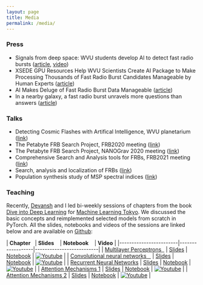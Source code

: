 ```yaml
---
layout: page
title: Media
permalink: /media/
---
```


### Press
* Signals from deep space: WVU students develop AI to detect fast radio bursts ([article](https://wvutoday.wvu.edu/stories/2020/06/23/signals-from-deep-space-wvu-students-develop-ai-to-detect-fast-radio-bursts), [video](https://www.youtube.com/watch?v=T-d1ixk-Y9k&feature=emb_logo))
* XSEDE GPU Resources Help WVU Scientists Create AI Package to Make Processing Thousands of Fast Radio Burst Candidates Manageable by Human Experts ([article](https://www.xsede.org/-/sipping-from-the-fire-hose))
* AI Makes Deluge of Fast Radio Burst Data Manageable ([article](https://www.psc.edu/ai-makes-deluge-of-fast-radio-burst-data-manageable/))
* In a nearby galaxy, a fast radio burst unravels more questions than answers ([article](https://wvutoday.wvu.edu/stories/2020/01/06/in-a-nearby-galaxy-a-fast-radio-burst-unravels-more-questions-than-answers))

### Talks
* Detecting Cosmic Flashes with Artifical Intelligence, WVU planetarium ([link](https://drive.google.com/file/u/2/d/11_Goe7A09-zH_iGbGTzkiCIr3yre1J8y/view?pli=1))
* The Petabyte FRB Search Project, FRB2020 meeting ([link](https://www.youtube.com/watch?v=mgqXDtYDPJE&t=565s))
* The Petabyte FRB Search Project, NANOGrav 2020 meeting ([link](https://www.youtube.com/watch?v=g2_z3GOwBY0))
* Comprehensive Search and Analysis tools for FRBs, FRB2021 meeting ([link](https://youtu.be/7cFaOgElkrc?t=4807))
* Search, analysis and localization of FRBs ([link](https://qyx268.github.io/astro_colloquium/talks/Kshitij_Aggarwal.html))
* Population synthesis study of MSP spectral indices ([link](https://youtu.be/utmqIw21n-g?t=3471))

### Teaching 
Recently, [Devansh](https://devanshkv.github.io/) and I led bi-weekly sessions of chapters from the book [Dive into Deep Learning](https://d2l.ai/) for [Machine Learning Tokyo](https://machinelearningtokyo.com/). We discussed the basic concepts and reimplemented selected models from scratch in PyTorch. All the slides, notebooks and videos of the sessions are linked below and are available on [Github](https://github.com/Machine-Learning-Tokyo/d2l.ai): 

| **Chapter**                 &nbsp; | **Slides**   &nbsp;&nbsp;     | **Notebook**  &nbsp;&nbsp;           | **Video** |
|------------------------|------------------|--------------------------|
| [Multilayer Perceptrons &nbsp;](http://d2l.ai/chapter_multilayer-perceptrons/index.html)               | [Slides](https://docs.google.com/presentation/d/13Tw_5Ib5Gu8qEC7VRCu26Hqzos-2ChQiDXI15N2jfK4/edit?usp=sharing)    | [Notebook](https://colab.research.google.com/drive/1c2z3w53sj4CvGe4Jouuj8FdmRsSn682G?usp=sharing) | [![Youtube](https://www.youtube.com/s/desktop/f506bd45/img/favicon_32.png)](https://www.youtube.com/watch?v=Bs9EXRNmnK4) |
| [Convolutional neural networks &nbsp;&nbsp;](https://d2l.ai/chapter_convolutional-neural-networks/index.html) | [Slides](https://docs.google.com/presentation/d/1LFpKk8Y8-nF8cm6qq6rpt4XPg9Hy-OT0TOFgq0assNA/edit?usp=sharing) | [Notebook](https://colab.research.google.com/drive/1Nt-TV7SxJ2_t1_FekdAhIXOesze1wcXt?usp=sharing) | [![Youtube](https://www.youtube.com/s/desktop/f506bd45/img/favicon_32.png)](https://www.youtube.com/watch?v=9-AhDYsx1CA) |
| [Recurrent Neural Networks](https://d2l.ai/chapter_recurrent-neural-networks/index.html) | [Slides](https://docs.google.com/presentation/d/1lxCz3TUyMnQgsPQtZozgylsBULFHREPs89IkU6a1mMc/edit?usp=sharing) | [Notebook](https://colab.research.google.com/drive/1-G9YOMZ6stJwO-UxgYtz_44mf1J9wvG1?usp=sharing) | [![Youtube](https://www.youtube.com/s/desktop/f506bd45/img/favicon_32.png)](https://www.youtube.com/watch?v=mGPv5919KiQ) |
| [Attention Mechanisms 1](https://d2l.ai/chapter_attention-mechanisms/index.html) | [Slides](https://docs.google.com/presentation/d/1BLrhdWkwtchhCKpJas22nP91oNQAuwiXO7JXJyLH3pM/edit?usp=sharing) | [Notebook](https://colab.research.google.com/drive/1PMR2pbXa3zjefLMiJc-j-8Cw2bAEwyva?usp=sharing) | [![Youtube](https://www.youtube.com/s/desktop/f506bd45/img/favicon_32.png)](https://www.youtube.com/watch?v=baEQGk-CTwk) |
| [Attention Mechanisms 2](https://d2l.ai/chapter_attention-mechanisms/transformer.html) | [Slides](https://docs.google.com/presentation/d/1XZksYxKTNklKqLf84bmaVOBZrHt-5xP_tcm36UUQ338/edit?usp=sharing) | [Notebook](https://colab.research.google.com/drive/1121V9HGWlXsBBMhKN-N6b0HlPD-0ujBR?usp=sharing) | [![Youtube](https://www.youtube.com/s/desktop/f506bd45/img/favicon_32.png)](https://www.youtube.com/watch?v=rRQcS1O58xk) |
